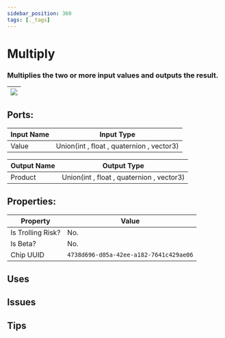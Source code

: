 ```yaml
---
sidebar_position: 360
tags: [._tags]
---
```


# Multiply


### Multiplies the two or more input values and outputs the result.

| ![](https://images-ext-2.discordapp.net/external/MPmIaQzlEPmgGWlgi-WxBBXt0Bjv_zWPkg1y1f_sy3s/https/www.recroomcircuits.com/image/circuit/absolute-value?width=206&height=108) |
|-----|

## Ports:

| Input Name | Input Type |
|-----------|-----------|
| Value | Union(int , float , quaternion , vector3) |

| Output Name | Output Type |
|-----------|-----------|
| Product | Union(int , float , quaternion , vector3) |

## Properties:

| Property  | Value |
|-------------------|-----------|
| Is Trolling Risk? | No. |
| Is Beta? | No. |
| Chip UUID | `4738d696-d05a-42ee-a182-7641c429ae06` |

## Uses

## Issues

## Tips